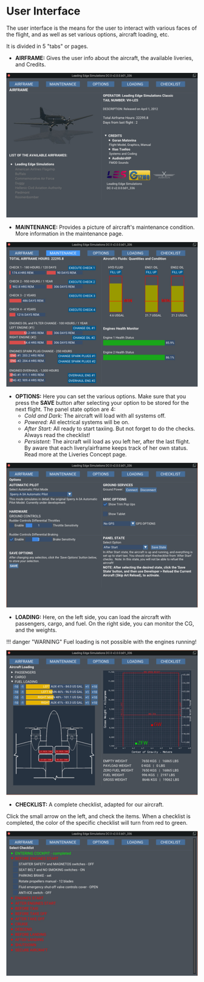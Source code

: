 # User Interface

The user interface is the means for the user to interact with various faces of the flight, and as well as set various options, aircraft loading, etc.

It is divided in 5 "tabs" or pages.

- **AIRFRAME:** Gives the user info about the aircraft, the available liveries, and Credits.

![Airframe](./all_acfs/gui_airframe.jpg)

- **MAINTENANCE:** Provides a picture of aircraft's maintenance condition. More information in the maintenance page. 

![MAINTENANCE](./all_acfs/gui_maintenance.jpg)

- **OPTIONS:** Here you can set the various options. Make sure that you press the **SAVE** button after selecting your option to be stored for the next flight.
The panel state option are 4:
  - *Cold and Dark:* The aircraft will load with all systems off.
  - *Powered:* All electrical systems will be on.
  - *After Start:* All ready to start taxiing. But not forget to do the checks. Always read the checklist!
  - *Persistent:* The aircraft will load as you left her, after the last flight. By aware that each livery/airframe keeps track of her own status. Read more at the Liveries Concept page.

![OPTIONS](./all_acfs/gui_options.jpg)

- **LOADING:** Here, on the left side, you can load the aircraft with passengers, cargo, and fuel.
On the right side, you can monitor the CG, and the weights.

!!! danger "WARNING"
    Fuel loading is not possible with the engines running!

![LOADING](./all_acfs/gui_loading.jpg)

- **CHECKLIST:** A complete checklist, adapted for our aircraft. 

Click the small arrow on the left, and check the items. When a checklist is completed, the color of the specific checklist will turn from red to green.

![CHECKLIST](./all_acfs/gui_checklist.jpg)